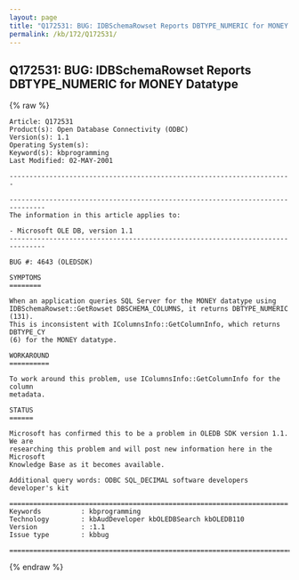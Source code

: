 ```yaml
---
layout: page
title: "Q172531: BUG: IDBSchemaRowset Reports DBTYPE_NUMERIC for MONEY Datatype"
permalink: /kb/172/Q172531/
---
```


## Q172531: BUG: IDBSchemaRowset Reports DBTYPE_NUMERIC for MONEY Datatype

{% raw %}

	Article: Q172531
	Product(s): Open Database Connectivity (ODBC)
	Version(s): 1.1
	Operating System(s): 
	Keyword(s): kbprogramming
	Last Modified: 02-MAY-2001
	
	-----------------------------------------------------------------------
	
	-------------------------------------------------------------------------------
	The information in this article applies to:
	
	- Microsoft OLE DB, version 1.1 
	-------------------------------------------------------------------------------
	
	BUG #: 4643 (OLEDSDK)
	
	SYMPTOMS
	========
	
	When an application queries SQL Server for the MONEY datatype using
	IDBSchemaRowset::GetRowset DBSCHEMA_COLUMNS, it returns DBTYPE_NUMERIC (131).
	This is inconsistent with IColumnsInfo::GetColumnInfo, which returns DBTYPE_CY
	(6) for the MONEY datatype.
	
	WORKAROUND
	==========
	
	To work around this problem, use IColumnsInfo::GetColumnInfo for the column
	metadata.
	
	STATUS
	======
	
	Microsoft has confirmed this to be a problem in OLEDB SDK version 1.1. We are
	researching this problem and will post new information here in the Microsoft
	Knowledge Base as it becomes available.
	
	Additional query words: ODBC SQL_DECIMAL software developers developer's kit
	
	======================================================================
	Keywords          : kbprogramming 
	Technology        : kbAudDeveloper kbOLEDBSearch kbOLEDB110
	Version           : :1.1
	Issue type        : kbbug
	
	=============================================================================
	

{% endraw %}
